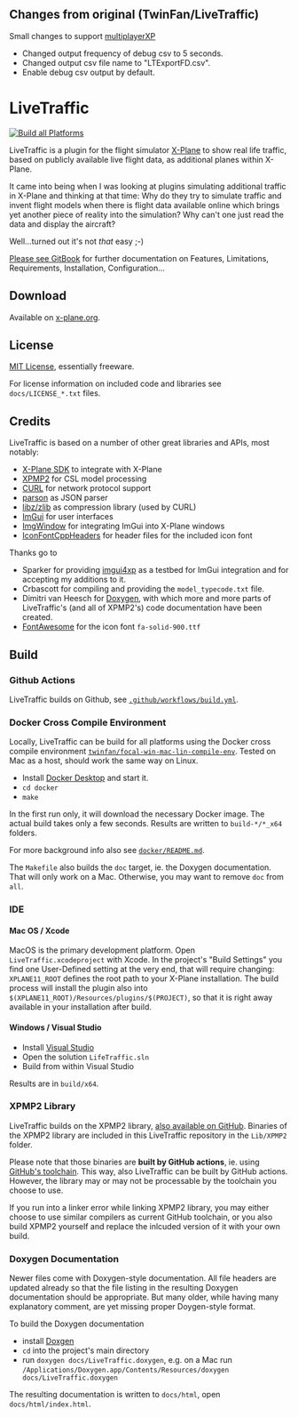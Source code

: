 ## Changes from original (TwinFan/LiveTraffic)

Small changes to support [multiplayerXP](https://github.com/motoacs/multiplayerXP)

- Changed output frequency of debug csv to 5 seconds.
- Changed output csv file name to "LTExportFD.csv".
- Enable debug csv output by default.

# LiveTraffic

[![Build all Platforms](https://github.com/TwinFan/LiveTraffic/actions/workflows/build.yml/badge.svg)](https://github.com/TwinFan/LiveTraffic/actions/workflows/build.yml)

LiveTraffic is a plugin for the flight simulator [X-Plane](https://www.x-plane.com) to show real life traffic, based on publicly available live flight data, as additional planes within X-Plane.

It came into being when I was looking at plugins simulating additional traffic in X-Plane and thinking at that time: Why do they try to simulate traffic and invent flight models when there is flight data available online which brings yet another piece of reality into the simulation? Why can't one just read the data and display the aircraft?

Well...turned out it's not *that* easy ;-)

[Please see GitBook](https://twinfan.gitbook.io/livetraffic/) for further documentation on Features, Limitations, Requirements, Installation, Configuration...

## Download
Available on [x-plane.org](https://forums.x-plane.org/index.php?/files/file/49749-livetraffic/).

## License
[MIT License](https://github.com/TwinFan/LiveTraffic/blob/master/LICENSE), essentially freeware.

For license information on included code and libraries see `docs/LICENSE_*.txt` files.

## Credits
LiveTraffic is based on a number of other great libraries and APIs, most notably:
- [X-Plane SDK](https://developer.x-plane.com/sdk/plugin-sdk-documents/) to integrate with X-Plane
- [XPMP2](https://github.com/TwinFan/XPMP2) for CSL model processing
- [CURL](https://curl.haxx.se/libcurl/) for network protocol support
- [parson](https://github.com/kgabis/parson) as JSON parser
- [libz/zlib](https://zlib.net) as compression library (used by CURL)
- [ImGui](https://github.com/ocornut/imgui) for user interfaces
- [ImgWindow](https://github.com/xsquawkbox/xsb_public) for integrating ImGui into X-Plane windows
- [IconFontCppHeaders](https://github.com/juliettef/IconFontCppHeaders) for header files for the included icon font

Thanks go to
- Sparker for providing [imgui4xp](https://github.com/sparker256/imgui4xp)
  as a testbed for ImGui integration and for accepting my additions to it.
- Crbascott for compiling and providing the `model_typecode.txt` file.
- Dimitri van Heesch for [Doxygen](https://www.doxygen.nl/), with which more and more
  parts of LiveTraffic's (and all of XPMP2's) code documentation have been created. 
- [FontAwesome](https://fontawesome.com/icons?d=gallery&s=solid&m=free)
  for the icon font `fa-solid-900.ttf`

## Build

### Github Actions

LiveTraffic builds on Github, see
[`.github/workflows/build.yml`](https://github.com/TwinFan/LiveTraffic/blob/master/.github/workflows/build.yml).

### Docker Cross Compile Environment

Locally, LiveTraffic can be build for all platforms using the Docker cross compile environment
[`twinfan/focal-win-mac-lin-compile-env`](https://hub.docker.com/r/twinfan/focal-win-mac-lin-compile-env).
Tested on Mac as a host, should work the same way on Linux.

- Install [Docker Desktop](https://www.docker.com/products/docker-desktop) and start it.
- `cd docker`
- `make`

In the first run only, it will download the necessary Docker image.
The actual build takes only a few seconds. Results are written to `build-*/*_x64` folders.

For more background info also see [`docker/README.md`](https://github.com/TwinFan/LiveTraffic/blob/master/docker/README.md).

The `Makefile` also builds the `doc` target, ie. the Doxygen documentation.
That will only work on a Mac. Otherwise, you may want to remove `doc` from `all`.

### IDE

#### Mac OS / Xcode

MacOS is the primary development platform. Open `LiveTraffic.xcodeproject`
with Xcode. In the project's "Build Settings" you find one User-Defined setting at the very end,
that will require changing: `XPLANE11_ROOT` defines the root path to your X-Plane installation. 
The build process will install the plugin also into `$(XPLANE11_ROOT)/Resources/plugins/$(PROJECT)`,
so that it is right away available in your installation after build.

#### Windows / Visual Studio

- Install [Visual Studio](https://visualstudio.microsoft.com/vs/community/)
- Open the solution `LifeTraffic.sln`
- Build from within Visual Studio

Results are in `build/x64`.

### XPMP2 Library

LiveTraffic builds on the XPMP2 library, [also available on GitHub](https://github.com/TwinFan/XPMP2). Binaries of the XPMP2 library are included in this LiveTraffic repository in the `Lib/XPMP2` folder.

Please note that those binaries are **built by GitHub actions**, ie. using [GitHub's toolchain](https://docs.github.com/en/actions/using-github-hosted-runners/about-github-hosted-runners#preinstalled-software). This way, also LiveTraffic can be built by GitHub actions. However, the library may or may not be processable by the toolchain you choose to use.

If you run into a linker error while linking XPMP2 library, you may either choose to use similar compilers as current GitHub toolchain, or you also build XPMP2 yourself and replace the inlcuded version of it with your own build.

### Doxygen Documentation

Newer files come with Doxygen-style documentation. All file headers are updated already
so that the file listing in the resulting Doxygen documentation should be appropriate.
But many older, while having many explanatory comment, are yet missing
proper Doygen-style format.

To build the Doxygen documentation
- install [Doxgen](http://www.doxygen.nl/download.html)
- `cd` into the project's main directory
- run `doxygen docs/LiveTraffic.doxygen`, e.g. on a Mac run
`/Applications/Doxygen.app/Contents/Resources/doxygen docs/LiveTraffic.doxygen`

The resulting documentation is written to `docs/html`, open `docs/html/index.html`.
